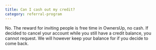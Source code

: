 ```yaml
---
title: Can I cash out my credit?
category: referral-program
---
```

No. The reward for inviting people is free time in OwnersUp, no cash. If decided to cancel your account while you still have a credit balance, you cannot request. We will however keep your balance for if you decide to come back.
